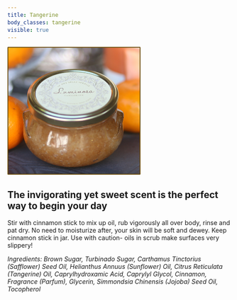```yaml
---
title: Tangerine
body_classes: tangerine
visible: true
---
```


![Tangerine](tangerine_w300.png)
## The invigorating yet sweet scent is the perfect way to begin your day

Stir with cinnamon stick to mix up oil, rub vigorously all over body, rinse and pat dry.
No need to moisturize after, your skin will be soft and dewey.  Keep cinnamon stick in jar. Use with caution- oils in scrub make surfaces very slippery!

_Ingredients:
Brown Sugar, Turbinado Sugar, Carthamus Tinctorius (Safflower) Seed Oil, Helianthus Annuus (Sunflower) Oil, Citrus Reticulata (Tangerine) Oil, Caprylhydroxamic Acid, Caprylyl Glycol, Cinnamon, Fragrance (Parfum), Glycerin, Simmondsia Chinensis (Jojoba) Seed Oil, Tocopherol_